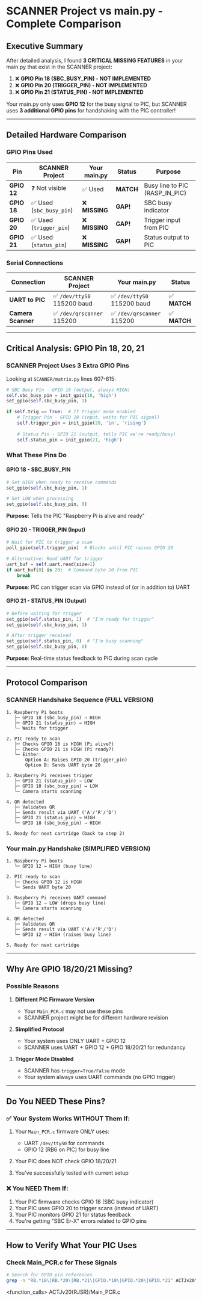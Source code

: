 # SCANNER Project vs main.py - Complete Comparison

## Executive Summary

After detailed analysis, I found **3 CRITICAL MISSING FEATURES** in your main.py that exist in the SCANNER project:

1. ❌ **GPIO Pin 18 (SBC_BUSY_PIN) - NOT IMPLEMENTED**
2. ❌ **GPIO Pin 20 (TRIGGER_PIN) - NOT IMPLEMENTED**  
3. ❌ **GPIO Pin 21 (STATUS_PIN) - NOT IMPLEMENTED**

Your main.py only uses **GPIO 12** for the busy signal to PIC, but SCANNER uses **3 additional GPIO pins** for handshaking with the PIC controller!

---

## Detailed Hardware Comparison

### GPIO Pins Used

| Pin | SCANNER Project | Your main.py | Status | Purpose |
|-----|----------------|--------------|--------|---------|
| **GPIO 12** | ❓ Not visible | ✅ Used | **MATCH** | Busy line to PIC (RASP_IN_PIC) |
| **GPIO 18** | ✅ Used (`sbc_busy_pin`) | ❌ **MISSING** | **GAP!** | SBC busy indicator |
| **GPIO 20** | ✅ Used (`trigger_pin`) | ❌ **MISSING** | **GAP!** | Trigger input from PIC |
| **GPIO 21** | ✅ Used (`status_pin`) | ❌ **MISSING** | **GAP!** | Status output to PIC |

### Serial Connections

| Connection | SCANNER Project | Your main.py | Status |
|------------|----------------|--------------|--------|
| **UART to PIC** | ✅ `/dev/ttyS0` 115200 baud | ✅ `/dev/ttyS0` 115200 baud | ✅ **MATCH** |
| **Camera Scanner** | ✅ `/dev/qrscanner` 115200 | ✅ `/dev/qrscanner` 115200 | ✅ **MATCH** |

---

## Critical Analysis: GPIO Pin 18, 20, 21

### SCANNER Project Uses 3 Extra GPIO Pins

Looking at `SCANNER/matrix.py` lines 607-615:

```python
# SBC Busy Pin - GPIO 18 (output, always HIGH)
self.sbc_busy_pin = init_gpio(18, 'high')
set_gpio(self.sbc_busy_pin, 1)

if self.trig == True:  # If trigger mode enabled
    # Trigger Pin - GPIO 20 (input, waits for PIC signal)
    self.trigger_pin = init_gpio(20, 'in', 'rising')
    
    # Status Pin - GPIO 21 (output, tells PIC we're ready/busy)
    self.status_pin = init_gpio(21, 'high')
```

### What These Pins Do

#### **GPIO 18 - SBC_BUSY_PIN** 
```python
# Set HIGH when ready to receive commands
set_gpio(self.sbc_busy_pin, 1)

# Set LOW when processing
set_gpio(self.sbc_busy_pin, 0)
```

**Purpose**: Tells the PIC "Raspberry Pi is alive and ready"

#### **GPIO 20 - TRIGGER_PIN (Input)**
```python
# Wait for PIC to trigger a scan
poll_gpio(self.trigger_pin)  # Blocks until PIC raises GPIO 20

# Alternative: Read UART for trigger
uart_buf = self.uart.read(size=1)
if uart_buf[0] is 20:  # Command byte 20 from PIC
    break
```

**Purpose**: PIC can trigger scan via GPIO instead of (or in addition to) UART

#### **GPIO 21 - STATUS_PIN (Output)**
```python
# Before waiting for trigger
set_gpio(self.status_pin, 1)  # "I'm ready for trigger"
set_gpio(self.sbc_busy_pin, 1)

# After trigger received
set_gpio(self.status_pin, 0)  # "I'm busy scanning"
set_gpio(self.sbc_busy_pin, 0)
```

**Purpose**: Real-time status feedback to PIC during scan cycle

---

## Protocol Comparison

### SCANNER Handshake Sequence (FULL VERSION)

```
1. Raspberry Pi boots
   ├─ GPIO 18 (sbc_busy_pin) → HIGH
   ├─ GPIO 21 (status_pin) → HIGH  
   └─ Waits for trigger

2. PIC ready to scan
   ├─ Checks GPIO 18 is HIGH (Pi alive?)
   ├─ Checks GPIO 21 is HIGH (Pi ready?)
   └─ Either:
       Option A: Raises GPIO 20 (trigger_pin)
       Option B: Sends UART byte 20

3. Raspberry Pi receives trigger
   ├─ GPIO 21 (status_pin) → LOW
   ├─ GPIO 18 (sbc_busy_pin) → LOW
   └─ Camera starts scanning

4. QR detected
   ├─ Validates QR
   ├─ Sends result via UART ('A'/'R'/'D')
   ├─ GPIO 21 (status_pin) → HIGH
   └─ GPIO 18 (sbc_busy_pin) → HIGH

5. Ready for next cartridge (back to step 2)
```

### Your main.py Handshake (SIMPLIFIED VERSION)

```
1. Raspberry Pi boots
   └─ GPIO 12 → HIGH (busy line)

2. PIC ready to scan
   ├─ Checks GPIO 12 is HIGH
   └─ Sends UART byte 20

3. Raspberry Pi receives UART command
   ├─ GPIO 12 → LOW (drops busy line)
   └─ Camera starts scanning

4. QR detected
   ├─ Validates QR
   ├─ Sends result via UART ('A'/'R'/'D')
   └─ GPIO 12 → HIGH (raises busy line)

5. Ready for next cartridge
```

---

## Why Are GPIO 18/20/21 Missing?

### Possible Reasons

1. **Different PIC Firmware Version**
   - Your `Main_PCR.c` may not use these pins
   - SCANNER project might be for different hardware revision

2. **Simplified Protocol**
   - Your system uses ONLY UART + GPIO 12
   - SCANNER uses UART + GPIO 12 + GPIO 18/20/21 for redundancy

3. **Trigger Mode Disabled**
   - SCANNER has `trigger=True/False` mode
   - Your system always uses UART commands (no GPIO trigger)

---

## Do You NEED These Pins?

### ✅ **Your System Works WITHOUT Them If:**

1. Your `Main_PCR.c` firmware ONLY uses:
   - UART `/dev/ttyS0` for commands
   - GPIO 12 (RB6 on PIC) for busy line
   
2. Your PIC does NOT check GPIO 18/20/21

3. You've successfully tested with current setup

### ❌ **You NEED Them If:**

1. Your PIC firmware checks GPIO 18 (SBC busy indicator)
2. Your PIC uses GPIO 20 to trigger scans (instead of UART)
3. Your PIC monitors GPIO 21 for status feedback
4. You're getting "SBC Er-X" errors related to GPIO pins

---

## How to Verify What Your PIC Uses

### Check Main_PCR.c for These Signals

```bash
# Search for GPIO pin references
grep -n "RB.*18\|RB.*20\|RB.*21\|GPIO.*18\|GPIO.*20\|GPIO.*21" ACTJv20\(RJSR\)/Main_PCR.c
```

<function_calls>
<invoke name="grep_search">
<parameter name="includePattern">ACTJv20(RJSR)/Main_PCR.c